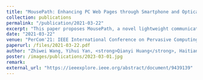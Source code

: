 ```yaml
---
title: "MousePath: Enhancing PC Web Pages through Smartphone and Optical Mouse"
collection: publications
permalink: "/publication/2021-03-22"
excerpt: "This paper proposes MousePath, a novel lightweight communication system between PC web pages and smartphones. MousePath works by putting the optical mouse on top of the smartphone's screen, then its transmission starts and is instantly finished without association and pairing friction. It encodes data into the movement of smartphone's display content and leverages the optical mouse of the computer to sense the movement for decoding the data. We prototype and evaluate the system with commercial computers and smartphones. A key benefit of MousePath is that it can be seamlessly integrated into web pages. Two representative web applications, i.e., sensor sharing and message sharing, have been developed to demonstrate MousePath's potential in enhancing PC web page functionalities."
date: "2021-03-22"
venue: "PerCom'21: IEEE International Conference on Pervasive Computing and Communications, 2021"
paperurl: /files/2021-03-22.pdf
author: "Zhiwei Wang, Yihui Yan, <strong>Qianyi Huang</strong>, Haitian Ren, Yizhou Zhang, Zhice Yang"
poster: /images/publications/2023-03-01.jpg
remark:
external_url: "https://ieeexplore.ieee.org/abstract/document/9439139"
---
```

